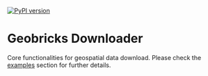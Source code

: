 [![PyPI version](https://badge.fury.io/py/geobricksdownloader.svg)](http://badge.fury.io/py/geobricksdownloader)

Geobricks Downloader
====================

Core functionalities for geospatial data download. Please check the [examples](https://github.com/geobricks/geobricks_downloader/tree/master/examples) section for further details.
